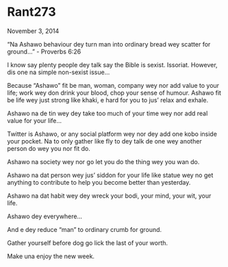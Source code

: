 # Rant273


November 3, 2014

“Na Ashawo behaviour dey turn man into ordinary bread wey scatter for ground…” - Proverbs 6:26

I know say plenty people dey talk say the Bible is sexist. Issoriat. However, dis one na simple non-sexist issue...

Because “Ashawo” fit be man, woman, company wey nor add value to your life; work wey don drink your blood, chop your sense of humour. Ashawo fit be life wey just strong like khaki, e hard for you to jus’ relax and exhale.

Ashawo na de tin wey dey take too much of your time wey nor add real value for your life…

Twitter is Ashawo, or any social platform wey nor dey add one kobo inside your pocket. Na to only gather like fly to dey talk de one wey another person do wey you nor fit do.

Ashawo na society wey nor go let you do the thing wey you wan do.

Ashawo na dat person wey jus’ siddon for your life like statue wey no get anything to contribute to help you become better than yesterday.

Ashawo na dat habit wey dey wreck your bodi, your mind, your wit, your life.

Ashawo dey everywhere…

And e dey reduce “man” to ordinary crumb for ground.

Gather yourself before dog go lick the last of your worth.

Make una enjoy the new week.